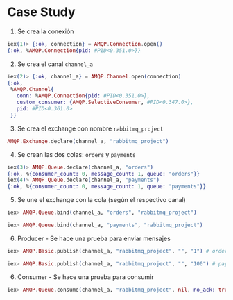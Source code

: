 # Case Study

1. Se crea la conexión
```elixir
iex(1)> {:ok, connection} = AMQP.Connection.open()
{:ok, %AMQP.Connection{pid: #PID<0.351.0>}}
```

2. Se crea el canal `channel_a`
```elixir
iex(2)> {:ok, channel_a} = AMQP.Channel.open(connection)
{:ok,
 %AMQP.Channel{
   conn: %AMQP.Connection{pid: #PID<0.351.0>},
   custom_consumer: {AMQP.SelectiveConsumer, #PID<0.347.0>},
   pid: #PID<0.361.0>
 }}
```

3. Se crea el exchange con nombre `rabbitmq_project`
```elixir
AMQP.Exchange.declare(channel_a, "rabbitmq_project")
```

4. Se crean las dos colas: `orders` y `payments`
```elixir
iex(3)> AMQP.Queue.declare(channel_a, "orders")
{:ok, %{consumer_count: 0, message_count: 1, queue: "orders"}}
iex(4)> AMQP.Queue.declare(channel_a, "payments")
{:ok, %{consumer_count: 0, message_count: 1, queue: "payments"}}
```


5. Se une el exchange con la cola (según el respectivo canal)
```elixir
iex> AMQP.Queue.bind(channel_a, "orders", "rabbitmq_project")

iex> AMQP.Queue.bind(channel_a, "payments", "rabbitmq_project")
```


6. Producer - Se hace una prueba para enviar mensajes 
```elixir
iex> AMQP.Basic.publish(channel_a, "rabbitmq_project", "", "1") # orders

iex> AMQP.Basic.publish(channel_a, "rabbitmq_project", "", "100") # payments
```

6. Consumer - Se hace una prueba para consumir
```elixir
iex> AMQP.Queue.consume(channel_a, "rabbitmq_project", nil, no_ack: true)

```

